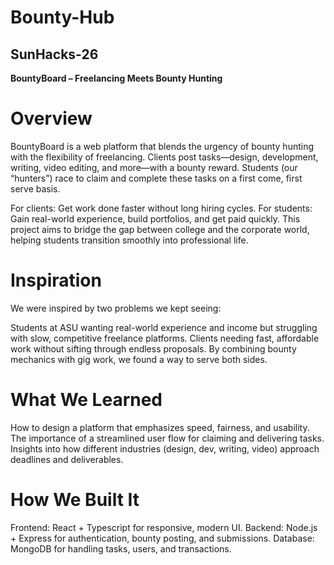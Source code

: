 # Bounty-Hub
## SunHacks-26

**BountyBoard – Freelancing Meets Bounty Hunting**

# Overview
BountyBoard is a web platform that blends the urgency of bounty hunting with the flexibility of freelancing.
Clients post tasks—design, development, writing, video editing, and more—with a bounty reward. Students (our “hunters”) race to claim and complete these tasks on a first come, first serve basis.

For clients: Get work done faster without long hiring cycles.
For students: Gain real-world experience, build portfolios, and get paid quickly.
This project aims to bridge the gap between college and the corporate world, helping students transition smoothly into professional life.

# Inspiration
We were inspired by two problems we kept seeing:

Students at ASU wanting real-world experience and income but struggling with slow, competitive freelance platforms.
Clients needing fast, affordable work without sifting through endless proposals.
By combining bounty mechanics with gig work, we found a way to serve both sides.

# What We Learned
How to design a platform that emphasizes speed, fairness, and usability.
The importance of a streamlined user flow for claiming and delivering tasks.
Insights into how different industries (design, dev, writing, video) approach deadlines and deliverables.

# How We Built It
Frontend: React + Typescript for responsive, modern UI.
Backend: Node.js + Express for authentication, bounty posting, and submissions.
Database: MongoDB for handling tasks, users, and transactions.
